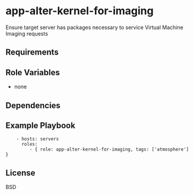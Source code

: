 app-alter-kernel-for-imaging
============================

Ensure target server has packages necessary to service Virtual Machine Imaging requests

Requirements
------------


Role Variables
--------------

- none

Dependencies
------------

Example Playbook
----------------

```
    - hosts: servers
      roles:
         - { role: app-alter-kernel-for-imaging, tags: ['atmosphere'] }
```

License
-------

BSD
